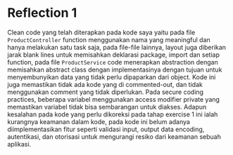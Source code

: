 # Reflection 1

Clean code yang telah diterapkan pada kode saya yaitu pada file `ProductController` function menggunakan nama yang meaningful dan hanya melakukan satu task saja, pada file-file lainnya, layout juga diberikan jarak blank lines untuk memisahkan deklarasi package, import dan setiap function, pada file `ProductService` code menerapkan abstraction dengan memisahkan abstract class dengan implementasinya dengan tujuan untuk menyembunyikan data yang tidak perlu dipaparkan dari object. Kode ini juga memastikan tidak ada kode yang di commented-out, dan tidak menggunakan comment yang tidak diperlukan. Pada secure coding practices, beberapa variabel menggunakan access modifier private yang memastikan variabel tidak bisa sembarangan untuk diakses. Adapun kesalahan pada kode yang perlu dikoreksi pada tahap exercise 1 ini ialah kurangnya keamanan dalam kode, pada kode ini belum adanya diimplementasikan fitur seperti validasi input, output data encoding, autentikasi, dan otorisasi untuk mengurangi resiko dari keamanan sebuah aplikasi.